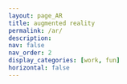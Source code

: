 ```yaml
---
layout: page_AR
title: augmented reality
permalink: /ar/
description: 
nav: false
nav_order: 2
display_categories: [work, fun]
horizontal: false
---
```


<script type="module" src="https://ajax.googleapis.com/ajax/libs/model-viewer/3.5.0/model-viewer.min.js"></script>

<!-- Use it like any other HTML element -->
<model-viewer alt="Neil Armstrong's Spacesuit from the Smithsonian Digitization Programs Office and National Air and Space Museum" src="assets/ar_models/OCS13/OCS13_1015_elset.glb" ar  shadow-intensity="1" camera-controls touch-action="pan-y"></model-viewer>